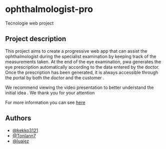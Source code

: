 # ophthalmologist-pro

Tecnologie web project

## Project description

This project aims to create a progressive web app that can assist the ophthalmologist during the specialist examination by keeping track of the measurements taken. At the end of the eye examination, pwa generates the eye prescription automatically according to the data entered by the doctor. Once the prescription has been generated, it is always accessible through the portal by both the doctor and the customer .

We recommend viewing the video presentation to better understand the initial idea .
We thank you for your attention

For more information you can see [here](https://www.canva.com/design/DAFzecUFK9o/LKdGAOtrRE8llqDKK-iyHQ/edit?utm_content=DAFzecUFK9o&utm_campaign=designshare&utm_medium=link2&utm_source=sharebutton "Project slides")

## Authors

- [@kekko3121](https://github.com/kekko3121)
- [@TonIann7](https://github.com/TonIann7)
- [@luajez](https://github.com/luajez)